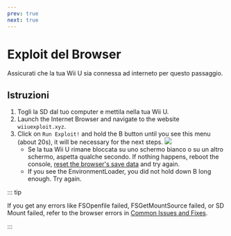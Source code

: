 ```yaml
---
prev: true
next: true
---
```


# Exploit del Browser

Assicurati che la tua Wii U sia connessa ad interneto per questo passaggio.

## Istruzioni

1. Togli la SD dal tuo computer e mettila nella tua Wii U.
2. Launch the Internet Browser and navigate to the website `wiiuexploit.xyz`.
3. Click on `Run Exploit!` and hold the B button until you see this menu (about 20s), it will be necessary for the next steps.
   ![](/assets/img/guide/PLL.png)
   - Se la tua Wii U rimane bloccata su uno schermo bianco o su un altro schermo, aspetta qualche secondo. If nothing happens, reboot the console, [reset the browser's save data](https://en-americas-support.nintendo.com/app/answers/detail/a_id/1507/~/how-to-delete-the-internet-browser-history) and try again.
   - If you see the EnvironmentLoader, you did not hold down B long enough. Try again.

::: tip

If you get any errors like FSOpenfile failed, FSGetMountSource failed, or SD Mount failed, refer to the browser errors in [Common Issues and Fixes](../common-issues-fixes).

:::
